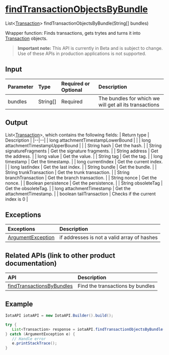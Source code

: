 
# [findTransactionObjectsByBundle](https://github.com/iotaledger/iota-java/blob/master/jota/src/main/java/org/iota/jota/IotaAPI.java#L456)
 List<[Transaction](https://github.com/iotaledger/iota-java/blob/master/jota/src/main/java/org/iota/jota/model/Transaction.java)> findTransactionObjectsByBundle(String[] bundles)

Wrapper function: Finds transactions, gets trytes and turns it into [Transaction](https://github.com/iotaledger/iota-java/blob/master/jota/src/main/java/org/iota/jota/model/Transaction.java) objects.
> **Important note:** This API is currently in Beta and is subject to change. Use of these APIs in production applications is not supported.

## Input
| Parameter       | Type | Required or Optional | Description |
|:---------------|:--------|:--------| :--------|
| bundles | String[] | Required | The bundles for which we will get all its transactions |
    
## Output
List<[Transaction](https://github.com/iotaledger/iota-java/blob/master/jota/src/main/java/org/iota/jota/model/Transaction.java)>, which contains the following fields:
| Return type | Description |
|--|--|
| long attachmentTimestampLowerBound |  |
| long attachmentTimestampUpperBound |  |
| String hash | Get the hash. |
| String signatureFragments | Get the signature fragments. |
| String address | Get the address. |
| long value | Get the value. |
| String tag | Get the tag. |
| long timestamp | Get the timestamp. |
| long currentIndex | Get the current index. |
| long lastIndex | Get the last index. |
| String bundle | Get the bundle. |
| String trunkTransaction | Get the trunk transaction. |
| String branchTransaction | Get the branch transaction. |
| String nonce | Get the nonce. |
| Boolean persistence | Get the persistence. |
| String obsoleteTag | Get the obsoleteTag. |
| long attachmentTimestamp | Get the attachmentTimestamp. |
| boolean tailTransaction | Checks if the current index is 0 |

## Exceptions
| Exceptions     | Description |
|:---------------|:--------|
| [ArgumentException](https://github.com/iotaledger/iota-java/blob/master/jota/src/main/java/org/iota/jota/error/ArgumentException.java) | if addresses is not a valid array of hashes |

## Related APIs (link to other product documentation)
| API     | Description |
|:---------------|:--------|
| [findTransactionsByBundles](https://github.com/iotaledger/iota-java/blob/master/jota/src/main/java/org/iota/jota/IotaAPICore.java#L319) | Find the transactions by bundles |

 ## Example
 
 ```Java
 IotaAPI iotaAPI = new IotaAPI.Builder().build();

try { 
    List<Transaction> response = iotaAPI.findTransactionObjectsByBundle(new String[]{"MKGOCXRXMVANORMTJYFRLNBAGGUH9DAJGDJLAYGJIERYUHXPPWWRFNWGFAJCQCTUEGGCLSBDVGKHTS9UW", "IDMKCKPYABMGSFONQPLHUZXCEEWVJMZCBSLUQCJTFREAOZKHNRSERVYLWUVVZRVONSSPVHNKL9XZZOCQE"});
} catch (ArgumentException e) { 
    // Handle error
    e.printStackTrace(); 
}
 ```
